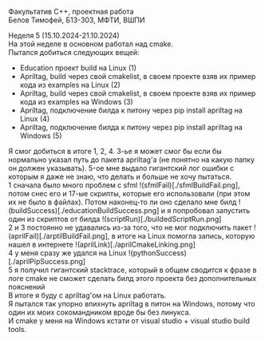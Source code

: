 Факультатив C++, проектная работа \
Белов Тимофей, Б13-303, МФТИ, ВШПИ

Неделя 5 (15.10.2024-21.10.2024) \
На этой неделе в основном работал над cmake. \
Пытался добиться следующих вещей:
- Education проект build на Linux (1)
- Apriltag, build через свой cmakelist, в своем проекте взяв их пример кода из examples на Linux (2)
- Apriltag, build через свой cmakelist, в своем проекте взяв их пример кода из examples на Windows (3)
- Apriltag, подключение билда к питону через pip install apriltag на Linux (4)
- Apriltag, подключение билда к питону через pip install apriltag на Windows (5)

Я смог добиться в итоге 1, 2, 4. 3-ье я может смог бы если бы нормально указал путь до пакета apriltag'a (не понятно на какую папку он должен указывать). 5-ое мне выдало гигантский лог ошибки с которым я даже не знаю, что делать и больше не хочу пытаться. \
1 сначала было много проблем с sfml !(sfmlFail)[./sfmlBuildFail.png], потом снес его и 17-ые скрипты, которые его использовали (при этом их не было в файлах). Потом наконец-то ли оно сделало мне билд !(buildSuccess)[./educationBuildSuccess.png] и я попробовал запустить один из скриптов от билда !(scriptRun)[./buildedScriptRun.png] \
2 и 3 постоянно не удавались из-за того, что не мог подключить пакет !(aprilFail)[./arptilBuildFail.png], в итоге на Linux помогла запись, которую нашел в интернете !(aprilLink)[./aprilCmakeLinking.png] \
4 у меня сразу же удался на Linux !(pythonSuccess)[./aprilPipSuccess.png] \
5 я получил гигантский stacktrace, который в общем сводится к фразе в логе cmake не сможет сделать билд этого проекта без дополнительных пояснений \
В итоге я буду с apriltag'ом на Linux работать. \
Я пытался так упорно впихнуть apriltag в питон на Windows, потому что один их моих сокомандником вроде бы без линукса. \
И cmake у меня на Windows кстати от visual studio + visual studio build tools. 

